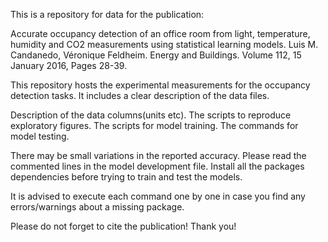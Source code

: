 This is a repository for data for the publication:

Accurate occupancy detection of an office room from light, temperature, humidity and CO2 measurements using statistical learning models. Luis M. Candanedo, Véronique Feldheim. Energy and Buildings. Volume 112, 15 January 2016, Pages 28-39.

This repository hosts the experimental measurements for the occupancy detection tasks. It includes a clear description of the data files.

Description of the data columns(units etc).
The scripts to reproduce exploratory figures.
The scripts for model training.
The commands for model testing.

There may be small variations in the reported accuracy.
Please read the commented lines in the model development file. Install all the packages dependencies before trying to train and test the models.

It is advised to execute each command one by one in case you find any errors/warnings about a missing package.

Please do not forget to cite the publication! Thank you!


